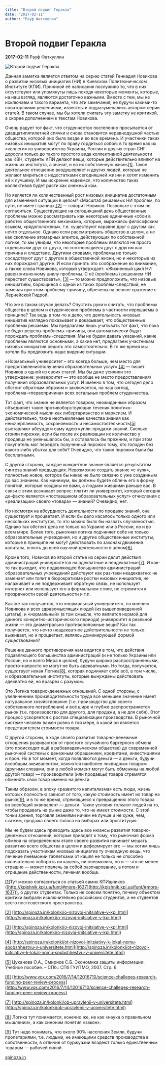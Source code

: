 ```yaml
---
title: "Второй подвиг Геракла"
date: "2017-02-11"
author: "Рауф Фаткуллин"
---
```


# Второй подвиг Геракла

**2017-02-11** Рауф Фаткуллин

![Второй подвиг Геракла](https://farm9.staticflickr.com/8586/16717024571_10f081a9d4_b.jpg)

Данная заметка является ответом на серию статей Геннадия Новикова о развитии низовых инициатив (НИ) в Киевском Политехническом Институте (КПИ). Причиной её написания послужило то, что в них отсутствуют или упомянуты лишь походя некоторые моменты, которые, на наш взгляд, являются достаточно важными. Вместе с тем, мы не исключаем и такого варианта, что эти замечания, не будучи какими-то новаторскими решениями, известны и подразумевались автором серии статей. В таком случае, мы бы хотели считать эту заметку не критикой, а скорее дополнением к текстам Новикова.

Очень радует тот факт, что студенчество постепенно просыпается от двадцатипятилетней спячки и снова становится неравнодушной частью общества, которой оно было везде и во все времена. И участники таких низовых инициатив могут по праву гордиться собой: в то время как их «коллеги» из университетов Украины, России и других стран СНГ доросли только до такого простого вида коллективной деятельности как КВН, студенты КПИ делают вещи, которые действительно влияют на жизнь их института, а значит, и на их собственную жизнь[[1]](http://spinoza.in/kolonki/vtoroj-podvig.html#_ftn1). Такое деятельное отношение воодушевляет и других людей, которые не желают мириться с недостатками сегодняшней жизни и хотят изменить её к лучшему. И мы искренне надеемся, что количество таких коллективов будет расти как снежный ком.

Но является ли количественный рост низовых инициатив достаточным для изменения ситуации в целом? «Масштаб решаемых НИ проблем, по сути, не имеет границ»,[[2]](http://spinoza.in/kolonki/vtoroj-podvig.html#_ftn2) — говорит Новиков. Позвольте с этим не согласиться. Существующие на сегодняшний день общественные проблемы можно рассматривать как некоторые единичные «сбои в работе» общественного механизма, которые, выражаясь философским языком, «рядоположены», т.е. существуют наравне друг с другом как нечто отдельное. Однако если рассматривать общество в целом, а не как скопление атомарных агентов, действующих по собственной логике, то мы увидим, что некоторые проблемы являются не просто отдельными друг от друга, но соотносящиеся друг с другом как причина и следствие. Другими словами, проблемы не только соседствуют друг с другом в общественной жизни, но и некоторые из них порождают другие. И если принять это соображение во внимание, а также слова Новикова, который утверждает: «Жизненный цикл НИ равен жизненному циклу проблемы. С её (проблемы) решением НИ перестает существовать», [[3]](http://spinoza.in/kolonki/vtoroj-podvig.html#_ftn3) — то можно предположить, что низовые инициативы, борющиеся с одной из таких проблем-следствий, не замечая при этом проблему-причину, обречены на вечное сражение с Лернейской Гидрой.

Что же в таком случае делать? Опустить руки и считать, что проблемы общества в целом и студенческие проблемы в частности нерешаемы в принципе? Так ведь в том-то и дело, что деятельность низовых инициатив наглядно показывает и доказывает, что общественные проблемы решаемы. Мы предлагаем лишь учитывать тот факт, что пока не будут решены проблемы-причины, они автоматически будут порождать проблемы-следствия. Мы не будем давать указаний, какие проблемы являются основными, а какие нет, предлагаем участникам низовых инициатив решить это самостоятельно. В то же время мы хотели бы предложить наше видение ситуации.

«Нормальный университет – это всегда больше, чем место для предоставления/получения образовательных услуг»,[[4]](http://spinoza.in/kolonki/vtoroj-podvig.html#_ftn4) — пишет Новиков в одной из своих статей. Мы бы даже усилили это утверждение: университет — это вообще не место предоставления/получения образовательных услуг. И именно в том, что сегодня дело обстоит обратным образом и заключается, на наш взгляд, проблема-«первопричина» всех остальных проблем студенчества.

Тот факт, что знание не является товаром, неожиданным образом объединяет такие противоборствующие течения политико-экономической мысли как либертарианство и марксизм. И действительно, такие неотъемлемые качества знания как неисчерпаемость, сохраняемость и несамостоятельность[[5]](http://spinoza.in/kolonki/vtoroj-podvig.html#_ftn5) выставляют абсурдом саму идею купли-продажи знаний. Сколько стоили пирожки, если бы после их реализации их количество у продавца не уменьшалось бы, а оставалось бы прежним, и при этом покупатель мог передать полученный пирожок тому, кто голоден без какого-либо убытка для себя? Очевидно, что такие пирожки были бы бесплатными.

С другой стороны, каждое конкретное знание является результатом синтеза знаний предыдущих. Невозможно создать знание «с нуля», полностью новое, которое бы никак не было связано с уже созданным до вас знанием. Как минимум, вы должны будете облечь его в форму понятий, которые созданы не вами, а людьми жившими раньше вас. В связи с этим возникает вопрос: платит ли университет, который сегодня де-факто является «поставщиком образовательных услуг» отчисления с «реализации» своего «товара» — знаний? Очевидно, нет.

Но несмотря на абсурдность деятельности по продаже знаний, она существует и процветает. И если бы дело касалось только одного или нескольких институтов, то это можно было бы назвать случайностью. Однако так обстоят дела не только на Украине или в России, но и во всем мире. Более того, рыночная логика подчиняет себе не только образовательные учреждения, но и другие общественные институты, которые в принципе не могут действовать по законам движения капитала, вплоть до всей научной деятельности в целом[[6]](http://spinoza.in/kolonki/vtoroj-podvig.html#_ftn6).

Кроме того, Новиков во второй статье из серии делит действия администраций университетов на адекватные и неадекватные[[7]](http://spinoza.in/kolonki/vtoroj-podvig.html#_ftn7). И как-то так выходит, что подавляющее большинство администраций образовательных учреждений действуют как раз-таки неадекватно: не замечает или топит в бюрократизме ростки низовых инициатив, не налаживает и не поддерживает обратную связь, не использует интернет или использует его в формальном стиле, не стремится к прозрачности своей деятельности и т.п.

Как же так получается, что «нормальный университет», по мнению Новикова и всех здравомыслящих людей (из вышеприведенной цитаты), и «нормальный» (в том смысле, что является нормой для данного конкретно-исторического периода) университет в реальной жизни — это диаметрально противоположные вещи? Как так получается, что нечто неадекватное действительности не только выживает, но и процветает, являясь доминирующей формой существования?

Решение данного противоречия нам видится в том, что действия подавляющего большинства администраций (и не только Украины или России, но и всего Мира в целом), будучи широко распространенными, просто-напросто не могут не быть адекватными. Но тогда, получается, существует некая Логика[[8]](http://spinoza.in/kolonki/vtoroj-podvig.html#_ftn8), которая подчиняет себе всё, в том числе, и образовательные институты, которые вынуждены действовать адекватно ей, но вразрез с разумом.

Это Логика товарно-денежных отношений. С одной стороны, с увеличением производительности труда всё меньшее значение имеет натуральное хозяйствование (т.е. производство для своего собственного потребления) и всё шире и глубже распространяется рынок (т.е. производство для другого, для продажи, а не для себя). Этот процесс ускоряется с ростом специализации производства. В рыночной системе человек важен ровно в той мере, в какой он является представителем стоимости товара.

С другой стороны, в ходе своего развития товарно-денежные отношения развиваются от простого случайного бартерного обмена (это происходит ещё в рабовладельческом обществе) до современной рыночной системы с денежным обращением, кредитами, инвестициями и проч. Но в тот момент, когда появляются деньги — а деньги, будучи всеобщим эквивалентом, являются наиболее ликвидным товаром (другими словами, они в любой момент могут быть обменяны на любой другой товар) — производители (или продавцы) товара стремятся обменять свой товар именно на деньги.

Таким образом, в эпоху «развитого капитализма» есть люди, жизнь которых полностью зависит от того, какую стоимость имеет их товар на рынке[[9]](http://spinoza.in/kolonki/vtoroj-podvig.html#_ftn9), и в то же время, стремящиеся к превращению этого товара во всеобщий эквивалент — деньги. Такие условия толкают людей на то, чтобы продавать на рынке даже то, что не имеет стоимости. С этой точки зрения, торговля знаниями ничем не лучше и не хуже, чем, скажем, продажа своего голоса на выборах или проституция.

Мы не будем здесь приводить здесь все нюансы развития товарно-денежных отношений, которые приводят к тому, что рыночная форма обмена на определённом этапе своего развития начинает мешать развитию всего общества в целом и деформирует его — мы хотим лишь подсказать участникам низовых инициатив ту очевидную вещь, что лечение пневмонии таблетками от кашля не только не способно окончательно побороть ни кашель, ни пневмонию, но и — что не менее страшно — может повлечь за собой разочарование, а потом и отрицание действенности, лечения вообще.

[[1]](http://spinoza.in/kolonki/vtoroj-podvig.html#_ftnref1)Тут можно согласиться со статьей самих КПИшников ([http://kpishnik.kpi.ua/funt/#more-1637](http://kpishnik.kpi.ua/funt/#more-1637)), о других студентах. Только не совсем понятно, почему объектом критики выбрали исключительно российских студентов, а не студентов всего постсоветского пространства.

[[2]](http://spinoza.in/kolonki/vtoroj-podvig.html#_ftnref2) [http://spinoza.in/kolonki/o-nizovoj-initsiative-v-kpi.html](http://spinoza.in/kolonki/o-nizovoj-initsiative-v-kpi.html)

[[3]](http://spinoza.in/kolonki/vtoroj-podvig.html#_ftnref3) [http://spinoza.in/kolonki/o-nizovoj-initsiative-v-kpi.html](http://spinoza.in/kolonki/o-nizovoj-initsiative-v-kpi.html)

[[4]](http://spinoza.in/kolonki/vtoroj-podvig.html#_ftnref4) [http://spinoza.in/kolonki/ot-nizovoj-initsiativy-k-lokal-nomu-soobshhestvu-v-universitete.html](http://spinoza.in/kolonki/ot-nizovoj-initsiativy-k-lokal-nomu-soobshhestvu-v-universitete.html)

[[5]](http://spinoza.in/kolonki/vtoroj-podvig.html#_ftnref5) Цуканова О.А., Смирнов С.Б. Экономика защиты информации. Учебное пособие. – СПб.: СПб ГУИТМО, 2007. Стр. 6.

[[6]](http://spinoza.in/kolonki/vtoroj-podvig.html#_ftnref6) [http://www.vox.com/2016/7/14/12016710/science-challeges-research-funding-peer-review-process](http://www.vox.com/2016/7/14/12016710/science-challeges-research-funding-peer-review-process)

[[7]](http://spinoza.in/kolonki/vtoroj-podvig.html#_ftnref7) [http://spinoza.in/kolonki/ob-upravlenii-v-universitete.html](http://spinoza.in/kolonki/ob-upravlenii-v-universitete.html)

[[8]](http://spinoza.in/kolonki/vtoroj-podvig.html#_ftnref8) Логика тут понимается, конечно же, не как «наука о правильном мышлении», а как синоним понятия «закон».

[[9]](http://spinoza.in/kolonki/vtoroj-podvig.html#_ftnref9) Тут надо понимать, что около 90% населения Земли, будучи пролетариями, т.е. людьми, не имеющими средств производства в собственности, в отличие от буржуазии владеют только единственным товаром — рабочей силой.

[spinoza.in](http://spinoza.in/kolonki/vtoroj-podvig.html)